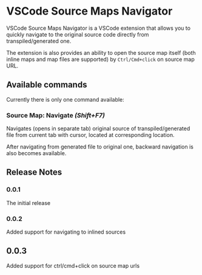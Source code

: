 # VSCode Source Maps Navigator

VSCode Source Maps Navigator is a VSCode extension that allows you to quickly navigate to the original source code directly from transpiled/generated one.

The extension is also provides an ability to open the source map itself (both inline maps and map files are supported) by `Ctrl/Cmd+click` on source map URL.

## Available commands

Currently there is only one command available:

### **Source Map: Navigate _(Shift+F7)_**

Navigates (opens in separate tab) original source of transpiled/generated file from current tab with cursor, located at corresponding location.

After navigating from generated file to original one, backward navigation is also becomes available.

## Release Notes

### 0.0.1

The initial release

### 0.0.2

Added support for navigating to inlined sources

## 0.0.3

Added support for ctrl/cmd+click on source map urls
